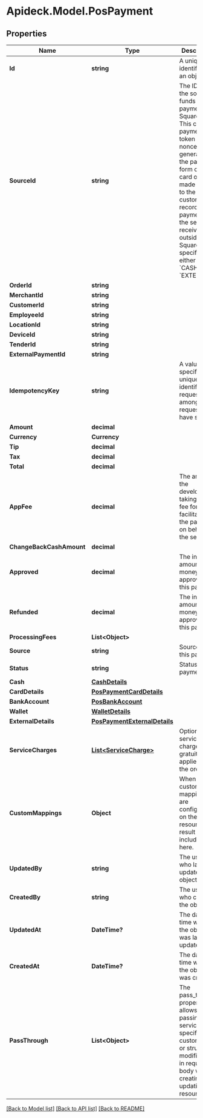 # Apideck.Model.PosPayment

## Properties

Name | Type | Description | Notes
------------ | ------------- | ------------- | -------------
**Id** | **string** | A unique identifier for an object. | [optional] [readonly] 
**SourceId** | **string** | The ID for the source of funds for this payment. Square-only: This can be a payment token (card nonce) generated by the payment form or a card on file made linked to the customer. if recording a payment that the seller received outside of Square, specify either &#x60;CASH&#x60; or &#x60;EXTERNAL&#x60;. | 
**OrderId** | **string** |  | 
**MerchantId** | **string** |  | [optional] 
**CustomerId** | **string** |  | 
**EmployeeId** | **string** |  | [optional] 
**LocationId** | **string** |  | [optional] 
**DeviceId** | **string** |  | [optional] 
**TenderId** | **string** |  | 
**ExternalPaymentId** | **string** |  | [optional] 
**IdempotencyKey** | **string** | A value you specify that uniquely identifies this request among requests you have sent. | [optional] 
**Amount** | **decimal** |  | 
**Currency** | **Currency** |  | 
**Tip** | **decimal** |  | [optional] 
**Tax** | **decimal** |  | [optional] 
**Total** | **decimal** |  | [optional] 
**AppFee** | **decimal** | The amount the developer is taking as a fee for facilitating the payment on behalf of the seller. | [optional] 
**ChangeBackCashAmount** | **decimal** |  | [optional] 
**Approved** | **decimal** | The initial amount of money approved for this payment. | [optional] 
**Refunded** | **decimal** | The initial amount of money approved for this payment. | [optional] 
**ProcessingFees** | **List&lt;Object&gt;** |  | [optional] 
**Source** | **string** | Source of this payment. | [optional] 
**Status** | **string** | Status of this payment. | [optional] 
**Cash** | [**CashDetails**](CashDetails.md) |  | [optional] 
**CardDetails** | [**PosPaymentCardDetails**](PosPaymentCardDetails.md) |  | [optional] 
**BankAccount** | [**PosBankAccount**](PosBankAccount.md) |  | [optional] 
**Wallet** | [**WalletDetails**](WalletDetails.md) |  | [optional] 
**ExternalDetails** | [**PosPaymentExternalDetails**](PosPaymentExternalDetails.md) |  | [optional] 
**ServiceCharges** | [**List&lt;ServiceCharge&gt;**](ServiceCharge.md) | Optional service charges or gratuity tip applied to the order. | [optional] 
**CustomMappings** | **Object** | When custom mappings are configured on the resource, the result is included here. | [optional] [readonly] 
**UpdatedBy** | **string** | The user who last updated the object. | [optional] [readonly] 
**CreatedBy** | **string** | The user who created the object. | [optional] [readonly] 
**UpdatedAt** | **DateTime?** | The date and time when the object was last updated. | [optional] [readonly] 
**CreatedAt** | **DateTime?** | The date and time when the object was created. | [optional] [readonly] 
**PassThrough** | **List&lt;Object&gt;** | The pass_through property allows passing service-specific, custom data or structured modifications in request body when creating or updating resources. | [optional] 

[[Back to Model list]](../README.md#documentation-for-models) [[Back to API list]](../README.md#documentation-for-api-endpoints) [[Back to README]](../README.md)


